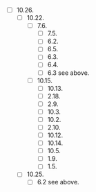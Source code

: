 - [ ] 10.26.
    - [ ] ⁠10.22.
        - [ ] 7.6.
            - [ ] 7.5.
            - [ ] 6.2. 
            - [ ] 6.5.
            - [ ] 6.3.
            - [ ] 6.4.
            - [ ] 6.3 see above.
        - [ ] 10.15.
            - [ ] 10.13.
            - [ ] 2.18.
            - [ ] 2.9. 
            - [ ] 10.3.
            - [ ] 10.2.
            - [ ] 2.10.
            - [ ] 10.12.
            - [ ] 10.14.
            - [ ] 10.5.
            - [ ] 1.9.
            - [ ] 1.5. 
    - [ ] ⁠10.25.
        - [ ] 6.2 see above.